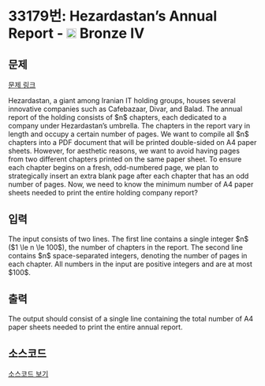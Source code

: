 # 33179번: Hezardastan’s Annual Report - <img src="https://static.solved.ac/tier_small/2.svg" style="height:20px" /> Bronze IV

<!-- performance -->

<!-- 문제 제출 후 깃허브에 푸시를 했을 때 제출한 코드의 성능이 입력될 공간입니다.-->

<!-- end -->

## 문제

[문제 링크](https://boj.kr/33179)


<p>Hezardastan, a giant among Iranian IT holding groups, houses several innovative companies such as Cafebazaar, Divar, and Balad. The annual report of the holding consists of $n$ chapters, each dedicated to a company under Hezardastan’s umbrella. The chapters in the report vary in length and occupy a certain number of pages. We want to compile all $n$ chapters into a PDF document that will be printed double-sided on A4 paper sheets. However, for aesthetic reasons, we want to avoid having pages from two different chapters printed on the same paper sheet. To ensure each chapter begins on a fresh, odd-numbered page, we plan to strategically insert an extra blank page after each chapter that has an odd number of pages. Now, we need to know the minimum number of A4 paper sheets needed to print the entire holding company report?</p>



## 입력


<p>The input consists of two lines. The first line contains a single integer $n$ ($1 \le n \le 100$), the number of chapters in the report. The second line contains $n$ space-separated integers, denoting the number of pages in each chapter. All numbers in the input are positive integers and are at most $100$.</p>



## 출력


<p>The output should consist of a single line containing the total number of A4 paper sheets needed to print the entire annual report.</p>



## 소스코드

[소스코드 보기](Hezardastan’s%20Annual%20Report.cpp)